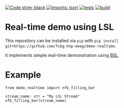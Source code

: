 [![Code style: black](https://img.shields.io/badge/code%20style-black-000000.svg)](https://github.com/psf/black)
[![Imports: isort](https://img.shields.io/badge/%20imports-isort-%231674b1?style=flat&labelColor=ef8336)](https://pycqa.github.io/isort/)
[![tests](https://github.com/fcbg-hnp-meeg/demo-realtime/actions/workflows/pytest.yml/badge.svg?branch=main)](https://github.com/fcbg-hnp-meeg/demo-realtime/actions/workflows/pytest.yml)
[![build](https://github.com/fcbg-hnp-meeg/demo-realtime/actions/workflows/build.yml/badge.svg?branch=main)](https://github.com/fcbg-hnp-meeg/demo-realtime/actions/workflows/build.yml)

# Real-time demo using LSL

This repository can be installed via `pip` with `pip install git+https://github.com/fcbg-hnp-meeg/demo-realtime`.

It implements simple real-time demonstration using [BSL](https://bsl-tools.github.io/).

# Example

```
from demo_realtime import nfb_filling_bar

stream_name: str = "My LSL Stream"
nfb_filling_bar(stream_name)
```
